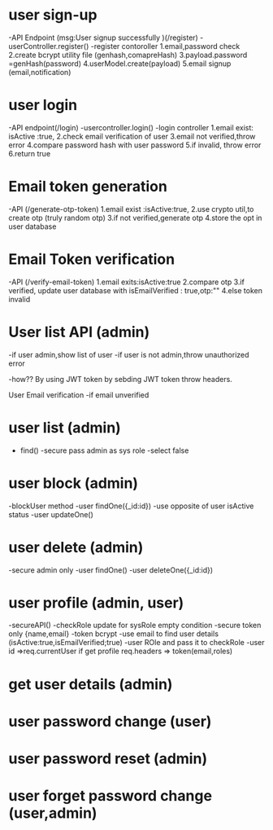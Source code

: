 # user sign-up

-API Endpoint (msg:User signup successfully )(/register)
-userController.register()
-register contoroller
1.email,password check
2.create bcrypt utility file (genhash,comapreHash)
3.payload.password =genHash(password)
4.userModel.create(payload)
5.email signup (email,notification)

# user login

-API endpoint(/login)
-usercontroller.login()
-login controller
1.email exist: isActive :true,
2.check email verification of user
3.email not verified,throw error
4.compare password hash with user password
5.if invalid, throw error
6.return true

# Email token generation

-API (/generate-otp-token)
1.email exist :isActive:true,
2.use crypto util,to create otp (truly random otp)
3.if not verified,generate otp
4.store the opt in user database

# Email Token verification

-API (/verify-email-token)
1.email exits:isActive:true
2.compare otp
3.if verified, update user database with isEmailVerified : true,otp:""
4.else token invalid

# User list API (admin)

-if user admin,show list of user
-if user is not admin,throw unauthorized error

-how?? By using JWT token by sebding JWT token throw headers.

User Email verification
-if email unverified

# user list (admin)

- find()
  -secure pass admin as sys role
  -select false

# user block (admin)

-blockUser method
-user findOne({\_id:id})
-use opposite of user isActive status
-user updateOne()

# user delete (admin)

-secure admin only
-user findOne()
-user deleteOne({\_id:id})

# user profile (admin, user)

-secureAPI()
-checkRole update for sysRole empty condition
-secure token only {name,email}
-token bcrypt
-use email to find user details (isActive:true,isEmailVerified;true)
-user ROle and pass it to checkRole
-user id =>req.currentUser
if get profile
req.headers => token(email,roles)

# get user details (admin)

# user password change (user)

# user password reset (admin)

# user forget password change (user,admin)

#
